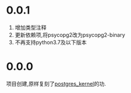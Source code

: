 # 0.0.1

1. 增加类型注释
2. 更新依赖项,将psycopg2改为psycopg2-binary
3. 不再支持python3.7及以下版本

# 0.0.0

项目创建,原样复刻了[postgres_kernel](https://github.com/bgschiller/postgres_kernel)的功.
